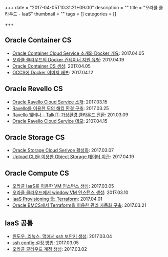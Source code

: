 +++
date = "2017-04-05T10:31:21+09:00"
description = ""
title = "오라클 클라우드 - IaaS"
thumbnail = ""
tags = []
categories = []

+++

## Oracle Container CS
- [Oracle Container Cloud Service 소개와 Docker 개요](/post/occs/): 2017.04.05
- [오라클 클라우드의 Docker 컨테이너 지원 유형](/post/docker_in_oc/): 2017.04.19
- [Oracle Container CS 생성](/post/occs_new_docker_container/): 2017.04.05
- [OCCS에 Docker 이미지 배포](/post/occs_new_docker_container/): 2017.04.12

## Oracle Revello CS

- [Oracle Ravello Cloud Service 소개](/post/ravello_overview/): 2017.03.15
- [Ravello를 이용한 모의 해킹 환경 구축](/post/ravello_by_kim_suk/): 2017.03.25
- [Ravello 웨비나 - TalkIT: 가상환경 클라우드 전환](/post/ravello_talkit/): 201.03.09
- [Oracle Ravello Cloud Service 데모](/post/ravello_demo/): 2107.04.15

## Oracle Storage CS

- [Oracle Storage Cloud Serivce 활성화](/post/objest-storage-replication/): 2017.03.07
- [Upload CLI을 이용한 Object Storage 데이터 이관](/post/uploadcli/): 2017.04.19


## Oracle Compute CS
- [오라클 IaaS를 이용한 VM 인스턴스 생성](/post/iaas_vm/): 2017.03.05
- [오라클 클라우드에서 window VM 인스턴스 생성](/post/win-vm/): 2017.03.10
- [IaaS Provisioning 툴: Terraform](/post/terraform/): 2017.04.01
- [Oracle BMCS에서 Terraform을 이용한 관리 자동화 구축](/post/bmcs_terraform/): 2017.03.21


## IaaS 공통
- [윈도우, 리눅스, 맥에서 ssh 보안키 생성](/post/ssh_key/): 2017.03.04
- [ssh config 설정 방법](/post/ssh_config/): 2017.03.05
- [오라클 클라우드 계정 생성](/post/accont/): 2017.03.02
